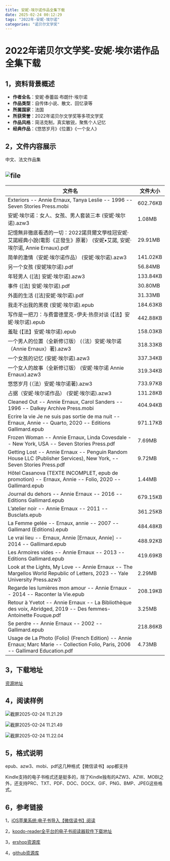 ```yaml
---
title: 安妮·埃尔诺作品全集下载
date: 2025-02-24 00:12:29
tags: "2022年-安妮·埃尔诺"
categories: "诺贝尔文学奖"
---
```


# 2022年诺贝尔文学奖-安妮·埃尔诺作品全集下载

## 1，资料背景概述

- **作者全名**：安妮·泰蕾兹·布朗什·埃尔诺
- **作品类型**：自传体小说、散文、回忆录等
- **所属国家**：法国
- **所获荣誉**：2022年诺贝尔文学奖等多项文学奖
- **作品风格**：简洁克制，真实敏锐，聚焦个人记忆
- **经典作品**：《悠悠岁月》《位置》《一个女人》



## 2，文件内容展示

中文、法文作品集

## ![file](https://linkee-top-public.oss-cn-hangzhou.aliyuncs.com/ershop/202502232323623.png)

| 文件名                                                                                                                 | 文件大小     |
|---------------------------------------------------------------------------------------------------------------------|----------|
 | Exteriors -- Annie Ernaux, Tanya Leslie -- 1996 -- Seven Stories Press.mobi | 602.76KB | 
 | 安妮·埃尔诺：女人、女孩、男人套装三本 (安妮·埃尔诺).azw3 | 1.08MB | 
 | 記憶無非徹底看透的一切：2022諾貝爾文學桂冠安妮‧艾諾經典小說(電影《正發生》原著） (安妮•艾諾, 安妮·埃尔诺, Annie Ernaux).pdf | 29.91MB | 
 | 简单的激情（安妮·埃尔诺作品） (安妮·埃尔诺).azw3 | 141.02KB | 
 | 另一个女孩 (安妮埃尔诺).pdf | 56.84MB | 
 | 年轻男人 ([法] 安妮·埃尔诺).azw3 | 133.84KB | 
 | 事件 ([法] 安妮·埃尔诺).pdf | 30.80MB | 
 | 外面的生活 ([法]安妮·埃尔诺).pdf | 31.33MB | 
 | 我走不出我的黑夜 (安妮·埃尔诺).epub | 184.63KB | 
 | 写作是一把刀：与费雷德里克-伊夫·热奈对谈 (【法】安妮·埃尔诺).epub | 442.88KB | 
 | 羞耻 (【法】安妮·埃尔诺).epub | 158.03KB | 
 | 一个男人的位置（全新修订版） (（法）安妮·埃尔诺（Annie Ernaux）著).azw3 | 318.33KB | 
 | 一个女孩的记忆 (安妮·埃尔诺).azw3 | 337.34KB | 
 | 一个女人的故事（全新修订版） (安妮·埃尔诺 Annie Ernaux).azw3 | 319.34KB | 
 | 悠悠岁月 (（法）安妮·埃尔诺著).azw3 | 733.97KB | 
 | 占据（安妮·埃尔诺作品） (安妮·埃尔诺).azw3 | 131.28KB | 
 | Cleaned Out -- Annie Ernaux, Carol Sanders -- 1996 -- Dalkey Archive Press.mobi | 404.94KB | 
 | Ecrire la vie Je ne suis pas sortie de ma nuit -- Ernaux, Annie -- Quarto, 2020 -- Editions Gallimard.epub | 971.17KB | 
 | Frozen Woman -- Annie Ernaux, Linda Covesdale -- New York, USA -- Seven Stories Press.pdf | 7.69MB | 
 | Getting Lost -- Annie Ernaux -- Penguin Random House LLC (Publisher Services), New York, -- Seven Stories Press.pdf | 9.72MB | 
 | Hôtel Casanova (TEXTE INCOMPLET, epub de promotion) -- Ernaux, Annie -- Folio, 2020 -- Gallimard.epub | 1.44MB | 
 | Journal du dehors -- Annie Ernaux -- 2016 -- Editions Gallimard.epub | 679.15KB | 
 | L’atelier noir -- Annie Ernaux -- 2011 -- Busclats.epub | 361.25KB | 
 | La Femme gelée -- Ernaux, annie -- 2007 -- Gallimard (Editions).epub | 484.48KB | 
 | Le vrai lieu -- Ernaux, Annie [Ernaux, Annie] -- 2014 -- Gallimard.epub | 488.92KB | 
 | Les Armoires vides -- Annie Ernaux -- 2013 -- Editions Gallimard.epub | 419.69KB | 
 | Look at the Lights, My Love -- Annie Ernaux -- The Margellos World Republic of Letters, 2023 -- Yale University Press.azw3 | 2.29MB | 
 | Regarde les lumières mon amour -- Annie Ernaux -- 2014 -- Raconter la Vie.epub | 208.19KB | 
 | Retour à Yvetot -- Annie Ernaux -- La Bibliothèque des voix, Abridged, 2019 -- Des femmes-Antoinette Fouque.pdf | 3.25MB | 
 | Se perdre -- Annie Ernaux -- 2002 -- Gallimard.epub | 218.86KB | 
 | Usage de La Photo (Folio) (French Edition) -- Annie Ernaux; Marc Marie -- Collection Folio, Paris, 2006 -- Gallimard Education.pdf | 4.73MB | 



## 3，下载地址

[资源地址](https://www.linkee.top/goods-front/pay?id=26&trafficSource=ershop)


## 4，阅读样例

![截屏2025-02-24 11.21.29](https://linkee-top-public.oss-cn-hangzhou.aliyuncs.com/ershop/202502241122228.png)

![截屏2025-02-24 11.21.49](https://linkee-top-public.oss-cn-hangzhou.aliyuncs.com/ershop/202502241122302.png)

![截屏2025-02-24 11.22.04](https://linkee-top-public.oss-cn-hangzhou.aliyuncs.com/ershop/202502241122333.png)




## 5，格式说明
epub、azw3、mobi、pdf这几种格式【微信读书】app都支持

Kindle支持的电子书格式还是挺多的，除了Kindle独有的AZW3、AZW、MOBI之外，还支持PRC、TXT、PDF、DOC、DOCX、GIF、PNG、BMP、JPEG这些格式。


## 6，参考链接

1，[iOS苹果系统:电子书导入【微信读书】阅读](https://blog.51cto.com/u_16223356/13342709)

2，[koodo-reader全平台的电子书阅读器软件下载地址](https://github.com/koodo-reader/koodo-reader/releases/tag/v1.7.9)

3，[ershop资源库](https://ershop.top/)

4，[github资源库](https://mufasa007.github.io/)

